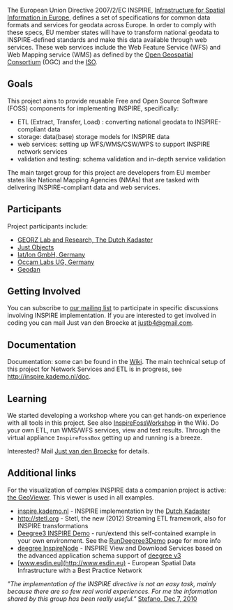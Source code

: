 The European Union Directive 2007/2/EC INSPIRE, [Infrastructure for Spatial Information in Europe](http://inspire.jrc.ec.europa.eu/), defines a set of specifications for common data formats and services for geodata across Europe. In order to comply with these specs, EU member states will have to transform national geodata to INSPIRE-defined standards and make this data available through web services. These web services include the Web Feature Service (WFS) and Web Mapping service (WMS) as defined by the [Open Geospatial Consortium](http://www.opengeospatial.org) (OGC) and the [ISO](http://www.iso.org).

## Goals ##
This project aims to provide reusable Free and Open Source Software (FOSS) components for implementing INSPIRE, specifically:

  * ETL (Extract, Transfer, Load) : converting national geodata to INSPIRE-compliant data
  * storage: data(base) storage models for INSPIRE data
  * web services: setting up WFS/WMS/CSW/WPS to support INSPIRE network services
  * validation and testing: schema validation and in-depth service validation

The main target group for this project are developers from EU member states like National Mapping Agencies (NMAs) that are tasked with delivering INSPIRE-compliant data and web services.

## Participants ##
Project participants include:

  * [GEORZ Lab and Research, The Dutch Kadaster](http://kademo.nl)
  * [Just Objects](http://www.justobjects.nl)
  * [lat/lon GmbH, Germany](http://lat-lon.de)
  * [Occam Labs UG, Germany](http://www.occamlabs.de)
  * [Geodan](http://www.geodan.nl)

## Getting Involved ##
You can subscribe to [our mailing list](http://groups.google.com/group/inspire-foss-devel) to participate in specific discussions involving INSPIRE implementation.
If you are interested to get involved in coding you can mail Just van den Broecke at
[justb4@gmail.com](mailto:justb4@gmail.com).

## Documentation ##
Documentation: some can be found in the [Wiki](http://code.google.com/p/inspire-foss/w/list). The main technical setup of this project
for Network Services and ETL is in progress, see http://inspire.kademo.nl/doc.

## Learning ##

We started developing a workshop where you can get hands-on experience with all tools in
this project. See also [InspireFossWorkshop](InspireFossWorkshop.md) in the Wiki. Do your own ETL, run WMS/WFS services, view and test results. Through the virtual appliance `InspireFossBox` getting up and running is a breeze.

Interested? Mail [Just van den Broecke](mailto:justb4@gmail.com) for details.

## Additional links ##

For the visualization of complex INSPIRE data a companion project is active: [the GeoViewer](http://code.google.com/p/geoext-viewer). This viewer is used in all examples.

  * [inspire.kademo.nl](http://inspire.kademo.nl) - INSPIRE implementation by the [Dutch Kadaster](http://www.kadaster.nl)
  * http://stetl.org - Stetl, the new (2012) Streaming ETL framework, also for INSPIRE transformations
  * [Deegree3 INSPIRE Demo](http://inspire.kademo.nl/deegree-inspire-demo) - run/extend this self-contained example in your own environment. See the [RunDeegree3Demo](RunDeegree3Demo.md) page for more info
  * [deegree InspireNode](http://wiki.deegree.org/deegreeWiki/InspireNode) - INSPIRE View and Download Services based on the advanced application schema support of [deegree v3](http://deegree.org)
  * [www.esdin.eu](http://www.esdin.eu) - European Spatial Data Infrastructure with a Best Practice Network


_"The implementation of the INSPIRE directive is not an easy task,
mainly because there are so few real world experiences. For me the
information shared by this group has been really useful."_  [Stefano, Dec 7, 2010](http://groups.google.com/group/inspire-foss-devel/browse_thread/thread/afde7dd6a6ac95f4)
